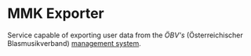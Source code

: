 # MMK Exporter

Service capable of exporting user data from the *ÖBV's* (Österreichischer Blasmusikverband) [management system](https://bmv.ooe-bv.at).
